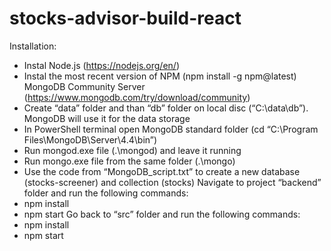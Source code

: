 # stocks-advisor-build-react
Installation:
-	Instal Node.js (https://nodejs.org/en/)
-	Instal the most recent version of NPM (npm install -g npm@latest)
MongoDB Community Server (https://www.mongodb.com/try/download/community)
-	Create “data” folder and than “db” folder on local disc (“C:\data\db”). MongoDB will use it for the data storage
-	In PowerShell terminal open MongoDB standard folder (cd “C:\Program Files\MongoDB\Server\4.4\bin”)
-	Run mongod.exe file (.\mongod) and leave it running
-	Run mongo.exe file from the same folder (.\mongo)
-	Use the code from “MongoDB_script.txt” to create a new database (stocks-screener) and collection (stocks)
Navigate to project “backend” folder and run the following commands:
-	npm install
-	npm start
Go back to “src” folder and run the following commands:
-	npm install
-	npm start
